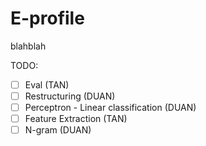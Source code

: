 # E-profile


blahblah

TODO:
- [ ] Eval (TAN)
- [ ] Restructuring (DUAN)
- [ ] Perceptron - Linear classification (DUAN)
- [ ] Feature Extraction (TAN)
- [ ] N-gram (DUAN)
